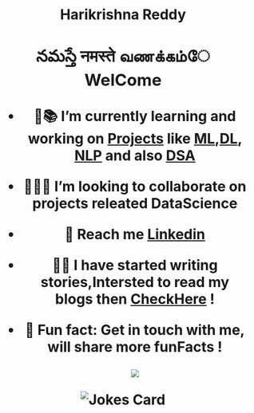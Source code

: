 <h1 align = 'center'>Harikrishna Reddy <h/1>

### నమస్తే  नमस्ते  வணக்கம்ே  WelCome

- <b>🔭📚</b> I’m currently learning and working on <a href="https://github.com/BHariKrishnaReddy/DataScience-Challeges">Projects</a> like [ML](https://github.com/BHariKrishnaReddy/DataScience-Challeges),[DL](https://github.com/BHariKrishnaReddy/DeeplearningTF), [NLP](https://github.com/BHariKrishnaReddy/NaturalProcessingLang) and also [DSA](https://github.com/BHariKrishnaReddy/Python-DSA)
- <b>🙋🏽‍♂️</b> I’m looking to collaborate on projects releated DataScience
- <b>📨</b> Reach me <a href="https://www.linkedin.com/in/bharikrishnareddy12aug1999">Linkedin</a>
- <b>✍🏼</b> I have started writing stories,Intersted to read my blogs then  <a href="https://medium.com/@harikrishnareddy19995">CheckHere</a> !
- <b>💬</b> Fun fact: Get in touch with me, will share more funFacts !

  ![](https://komarev.com/ghpvc/?username=BHariKrishnaReddy&color=green)
  
  <!-- Markdown -->

![Jokes Card](https://readme-jokes.vercel.app/api)
